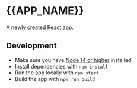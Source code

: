 # {{APP_NAME}}

A newly created React app.

## Development

- Make sure you have [Node 14 or higher](https://nodejs.org) installed
- Install dependencies with `npm install`
- Run the app locally with `npm start`
- Build the app with `npm run build`